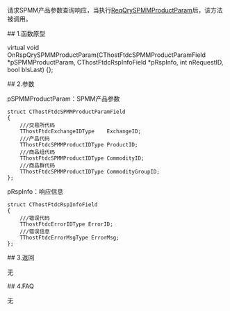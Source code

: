 <p>请求SPMM产品参数查询响应，当执行<a href="../../CTHOSTFTDCTRADERSPI/REQQRYSPMMPRODUCTPARAM/">ReqQrySPMMProductParam</a>后，该方法被调用。</p>
<span class="anchor" id="1585ede2-f978-477e-b8c0-81d4ea1beab6"></span>
## 1.函数原型
<p>virtual void OnRspQrySPMMProductParam(CThostFtdcSPMMProductParamField *pSPMMProductParam, CThostFtdcRspInfoField *pRspInfo, int nRequestID, bool bIsLast) {};</p>
<span class="anchor" id="497d0630-a499-4dfc-b8c1-a8e6928fa892"></span>
## 2.参数
<p>pSPMMProductParam：SPMM产品参数</p>
<pre><code>struct CThostFtdcSPMMProductParamField
{
    ///交易所代码
    TThostFtdcExchangeIDType    ExchangeID;
    ///产品代码
    TThostFtdcSPMMProductIDType ProductID;
    ///商品组代码
    TThostFtdcSPMMProductIDType CommodityID;
    ///商品群代码
    TThostFtdcSPMMProductIDType CommodityGroupID;
};
</code></pre>
<p>pRspInfo：响应信息</p>
<pre><code>struct CThostFtdcRspInfoField
{
    ///错误代码
    TThostFtdcErrorIDType ErrorID;
    ///错误信息
    TThostFtdcErrorMsgType ErrorMsg;
};
</code></pre>
<span class="anchor" id="5306792b-d38d-46b2-813d-832936553d32"></span>
## 3.返回
<p>无</p>
<span class="anchor" id="0ce1d535-4bc3-429f-b593-5da471c7758b"></span>
## 4.FAQ
<p>无</p>
